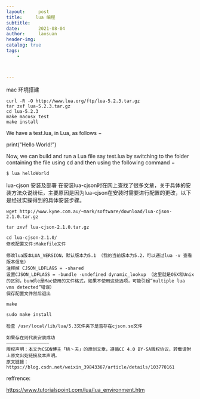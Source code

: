 ```yaml
---
layout:     post
title:     lua 编程
subtitle:   
date:       2021-08-04
author:     laosuan
header-img: 
catalog: true
tags:
    - 



---
```


mac 环境搭建

```
curl -R -O http://www.lua.org/ftp/lua-5.2.3.tar.gz
tar zxf lua-5.2.3.tar.gz
cd lua-5.2.3
make macosx test
make install
```



We have a test.lua, in Lua, as follows −

print("Hello World!")

Now, we can build and run a Lua file say test.lua by switching to the folder containing the file using cd and then using the following command −

```
$ lua helloWorld
```





lua-cjson 安装及部署
在安装lua-cjson时在网上查找了很多文章，关于具体的安装方法众说纷纭，主要原因是因为lua-cjson在安装时需要进行配置的更改，以下是经过实操得到的具体安装步骤。

```
wget http://www.kyne.com.au/~mark/software/download/lua-cjson-2.1.0.tar.gz

tar zxvf lua-cjson-2.1.0.tar.gz

cd lua-cjson-2.1.0/
修改配置文件:Makefile文件

修改lua版本LUA_VERSION，默认版本为5.1 （我的当前版本为5.2，可以通过lua -v 查看版本信息）
注释掉 CJSON_LDFLAGS = -shared
设置CJSON_LDFLAGS = -bundle -undefined dynamic_lookup （这里就是OSX和Unix的区别，bundle是Mac使用的文件格式，如果不使用这些选项，可能引起“multiple lua vms detected”错误）
保存配置文件然后退出

make

sudo make install

检查 /usr/local/lib/lua/5.3文件夹下是否存在cjson.so文件

如果存在则代表安装成功
————————————————
版权声明：本文为CSDN博主「桃丶夭」的原创文章，遵循CC 4.0 BY-SA版权协议，转载请附上原文出处链接及本声明。
原文链接：https://blog.csdn.net/weixin_39843367/article/details/103770161
```







reffrence:

https://www.tutorialspoint.com/lua/lua_environment.htm